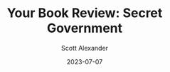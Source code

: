 ---
layout: podcast
title: "Your Book Review: Secret Government "
author: Scott Alexander
description: https://astralcodexten.substack.com/p/your-book-review-secret-government
date: 2023-07-07
length: 8273016
duration: 2068
guid: your-book-review-secret-government
---